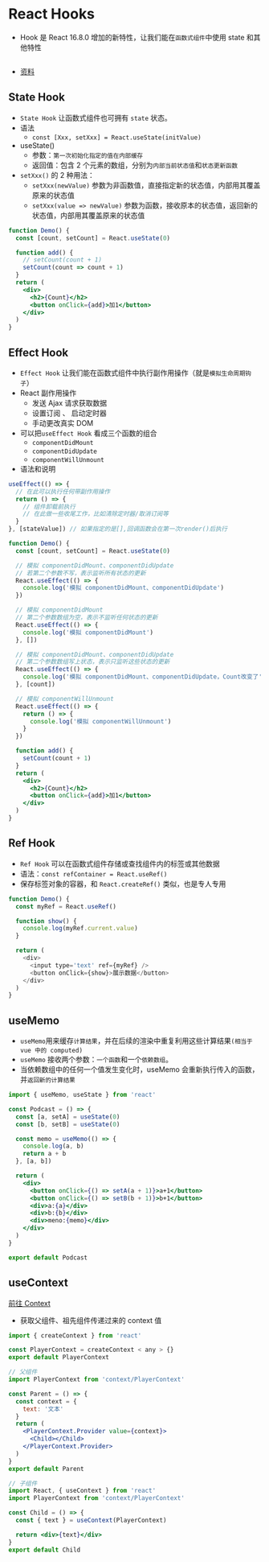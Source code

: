 # React Hooks

- Hook 是 React 16.8.0 增加的新特性，让我们能在`函数式组件`中使用 state 和其他特性

<img :src="$withBase('/React/hooks分类.png')">

- [资料](https://blog.csdn.net/qq_41581588/article/details/125749872)

## State Hook

- `State Hook` 让函数式组件也可拥有 `state` 状态。
- 语法
  - `const [Xxx, setXxx] = React.useState(initValue)`
- useState()
  - 参数：`第一次初始化指定的值在内部缓存`
  - 返回值：包含 2 个元素的数组，分别为`内部当前状态值`和`状态更新函数`
- `setXxx()` 的 2 种用法：
  - `setXxx(newValue)` 参数为非函数值，直接指定新的状态值，内部用其覆盖原来的状态值
  - `setXxx(value => newValue)` 参数为函数，接收原本的状态值，返回新的状态值，内部用其覆盖原来的状态值

```jsx
function Demo() {
  const [count, setCount] = React.useState(0)

  function add() {
    // setCount(count + 1)
    setCount(count => count + 1)
  }
  return (
    <div>
      <h2>{Count}</h2>
      <button onClick={add}>加1</button>
    </div>
  )
}
```

## Effect Hook

- `Effect Hook` 让我们能在函数式组件中执行副作用操作（就是`模拟生命周期钩子`）
- React 副作用操作
  - 发送 Ajax 请求获取数据
  - 设置订阅 、 启动定时器
  - 手动更改真实 DOM
- 可以把`useEffect Hook` 看成三个函数的组合
  - `componentDidMount`
  - `componentDidUpdate`
  - `componentWillUnmount`
- 语法和说明

```js
useEffect(() => {
  // 在此可以执行任何带副作用操作
  return () => {
    // 组件卸载前执行
    // 在此做一些收尾工作，比如清除定时器/取消订阅等
  }
}, [stateValue]) // 如果指定的是[],回调函数会在第一次render()后执行
```

```jsx
function Demo() {
  const [count, setCount] = React.useState(0)

  // 模拟 componentDidMount、componentDidUpdate
  // 若第二个参数不写，表示监听所有状态的更新
  React.useEffect(() => {
    console.log('模拟 componentDidMount、componentDidUpdate')
  })

  // 模拟 componentDidMount
  // 第二个参数数组为空，表示不监听任何状态的更新
  React.useEffect(() => {
    console.log('模拟 componentDidMount')
  }, [])

  // 模拟 componentDidMount、componentDidUpdate
  // 第二个参数数组写上状态，表示只监听这些状态的更新
  React.useEffect(() => {
    console.log('模拟 componentDidMount、componentDidUpdate，Count改变了')
  }, [count])

  // 模拟 componentWillUnmount
  React.useEffect(() => {
    return () => {
      console.log('模拟 componentWillUnmount')
    }
  })

  function add() {
    setCount(count + 1)
  }
  return (
    <div>
      <h2>{Count}</h2>
      <button onClick={add}>加1</button>
    </div>
  )
}
```

## Ref Hook

- `Ref Hook` 可以在函数式组件存储或查找组件内的标签或其他数据
- 语法：`const refContainer = React.useRef()`
- 保存标签对象的容器，和 `React.createRef()` 类似，也是专人专用

```js
function Demo() {
  const myRef = React.useRef()

  function show() {
    console.log(myRef.current.value)
  }

  return (
    <div>
      <input type='text' ref={myRef} />
      <button onClick={show}>展示数据</button>
    </div>
  )
}
```

## useMemo

- `useMemo`用来缓存`计算结果`，并在后续的渲染中重复利用这些计算结果`(相当于 vue 中的 computed)`
- `useMemo` 接收两个参数：`一个函数`和一个`依赖数组`。
- 当依赖数组中的任何一个值发生变化时，useMemo 会重新执行传入的函数，并`返回新的计算结果`

```jsx
import { useMemo, useState } from 'react'

const Podcast = () => {
  const [a, setA] = useState(0)
  const [b, setB] = useState(0)

  const memo = useMemo(() => {
    console.log(a, b)
    return a + b
  }, [a, b])

  return (
    <div>
      <button onClick={() => setA(a + 1)}>a+1</button>
      <button onClick={() => setB(b + 1)}>b+1</button>
      <div>a:{a}</div>
      <div>b:{b}</div>
      <div>meno:{memo}</div>
    </div>
  )
}

export default Podcast
```

## useContext

[前往 Context](/React/extend.html#context)

- 获取父组件、祖先组件传递过来的 context 值

```jsx
import { createContext } from 'react'

const PlayerContext = createContext < any > {}
export default PlayerContext
```

```jsx
// 父组件
import PlayerContext from 'context/PlayerContext'

const Parent = () => {
  const context = {
    text: '文本'
  }
  return (
    <PlayerContext.Provider value={context}>
      <Child></Child>
    </PlayerContext.Provider>
  )
}
export default Parent
```

```jsx
// 子组件
import React, { useContext } from 'react'
import PlayerContext from 'context/PlayerContext'

const Child = () => {
  const { text } = useContext(PlayerContext)

  return <div>{text}</div>
}
export default Child
```
